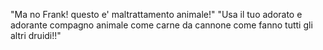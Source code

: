 "Ma no Frank! questo e' maltrattamento animale!"
"Usa il tuo adorato e adorante compagno animale come carne da cannone come fanno tutti gli altri druidi!!"